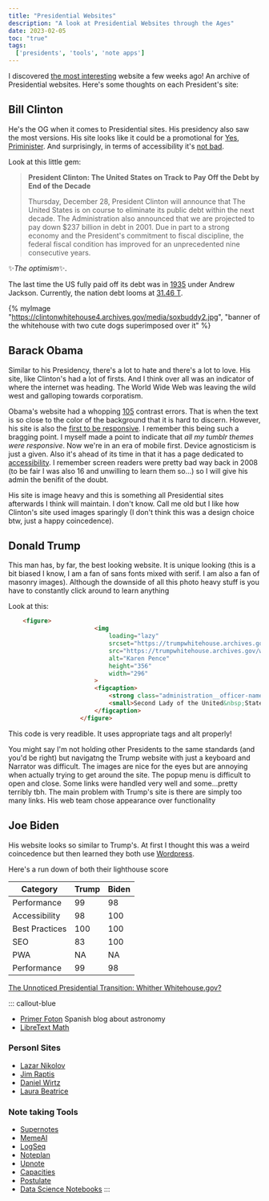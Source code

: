 ```yaml
---
title: "Presidential Websites"
description: "A look at Presidential Websites through the Ages"
date: 2023-02-05
toc: "true"
tags:
  ['presidents', 'tools', 'note apps']
---
```

I discovered [the most interesting](https://www.archives.gov/presidential-libraries/archived-websites) website a few weeks ago! An archive of Presidential websites. Here's some thoughts on each President's site:

## Bill Clinton

He's the OG when it comes to Presidential sites. His presidency also saw the most versions. His site looks like it could be a promotional for [Yes, Priminister](https://www.comedy.co.uk/tv/yes_prime_minister/). And surprisingly, in terms of accessibility it's [not bad](https://wave.webaim.org/report#/https://clintonwhitehouse4.archives.gov/).

Look at this little gem:

>  **President Clinton: The United States on Track to Pay Off the Debt by End of the Decade**
>
> Thursday, December 28, President Clinton will announce that The United States is on course to eliminate its public debt within the next decade. The Administration also announced that we are projected to pay down $237 billion in debt in 2001. Due in part to a strong economy and the President's commitment to fiscal discipline, the federal fiscal condition has improved for an unprecedented nine consecutive years.

✨*The optimism*✨.

The last time the US fully paid off its debt was in [1935](https://www.npr.org/sections/money/2011/04/15/135423586/when-the-u-s-paid-off-the-entire-national-debt-and-why-it-didnt-last#:~:text=When%20Jackson%20took%20office%2C%20the,money%20than%20it%20was%20spending.) under Andrew Jackson. Currently, the nation debt looms at [31.46 T](https://fiscaldata.treasury.gov/americas-finance-guide/national-debt/).

{% myImage "https://clintonwhitehouse4.archives.gov/media/soxbuddy2.jpg", "banner of the whitehouse with two cute dogs superimposed over it" %}

## Barack Obama

Similar to his Presidency, there's a lot to hate and there's a lot to love. His site, like Clinton's had a lot of firsts. And I think over all was an indicator of where the internet was heading. The World Wide Web was leaving the wild west and galloping towards corporatism. 

Obama's website had a whopping [105](https://wave.webaim.org/report#/https://obamawhitehouse.archives.gov/) contrast errors. That is when the text is so close to the color of the background that it is hard to discern. However, his site is also the [first to be responsive](https://obamawhitehouse.archives.gov/blog/2015/04/09/whitehousegov-evolving-you-mind). I remember this being such a bragging point. I myself made a point to indicate that *all my tumblr themes were responsive*. Now we're in an era of mobile first. Device agnosticism is just a given. Also it's ahead of its time in that it has a page dedicated to [accessibility](https://obamawhitehouse.archives.gov/accessibility). I remember screen readers were pretty bad way back in 2008 (to be fair I was also 16 and unwilling to learn them so...) so I will give his admin the benifit of the doubt. 

His site is image heavy and this is something all Presidential sites afterwards I think will maintain. I don't know. Call me old but I like how Clinton's site used images sparingly (I don't think this was a design choice btw, just a happy coincedence). 

## Donald Trump

This man has, by far, the best looking website. It is unique looking (this is a bit biased I know, I am a fan of sans fonts mixed with serif. I am also a fan of masonry images). Although the downside of all this photo heavy stuff is you have to constantly click around to learn anything

Look at this:

``` html
	<figure>
						<img
							loading="lazy"
							srcset="https://trumpwhitehouse.archives.gov/wp-content/themes/whitehouse/assets/img/archive/slotus@2x.jpg 2x, https://trumpwhitehouse.archives.gov/wp-content/themes/whitehouse/assets/img/archive/slotus.jpg 1x"
							src="https://trumpwhitehouse.archives.gov/wp-content/themes/whitehouse/assets/img/archive/slotus.jpg"
							alt="Karen Pence"
							height="356"
							width="296"
						>
						<figcaption>
							<strong class="administration__officer-name">Karen Pence</strong>
							<small>Second Lady of the United&nbsp;States</small>
						</figcaption>
					</figure>
```
This code is very readible. It uses appropriate tags and alt properly!

You might say I'm not holding other Presidents to the same standards (and you'd be right) but navigatng the Trump website with just a keyboard and Narrator was difficult. The images are nice for the eyes but are annoying when actually trying to get around the site. The popup menu is difficult to open and close. Some links were handled very well and some...pretty terribly tbh. The main problem with Trump's site is there are simply too many links. His web team chose appearance over functionality

## Joe Biden

His website looks so similar to Trump's. At first I thought this was a weird coincedence but then learned they both use [Wordpress](https://wptavern.com/biden-white-house-sticks-with-wordpress-for-website-relaunch).

Here's a run down of both their lighthouse score

| Category | Trump       |  Biden |
|------------|-----------|--------|
| Performance | 99 | 98 |
| Accessibility | 98 | 100 |
| Best Practices | 100 | 100 |
| SEO | 83 |100 |
| PWA | NA | NA |
| Performance | 99 | 98 |



[The Unnoticed Presidential Transition: Whither Whitehouse.gov?](https://firstmonday.org/ojs/index.php/fm/article/download/829/738?inline=1)

::: callout-blue
* [Primer Foton](http://primerfoton.cl/) Spanish blog about astronomy
* [LibreText Math](https://math.libretexts.org/Bookshelves)

### Personl Sites

* [Lazar Nikolov](https://nikolovlazar.com/)
* [Jim Raptis](https://www.jimraptis.com/)
* [Daniel Wirtz](https://danielwirtz.com/)
* [Laura Beatrice](https://laurabeatris.com/)

### Note taking Tools

* [Supernotes](https://supernotes.app/)
* [MemeAI](https://get.mem.ai/)
* [LogSeq](https://logseq.com/)
* [Noteplan](https://noteplan.co/)
* [Upnote](https://getupnote.com/)
* [Capacities](https://capacities.io/)
* [Postulate](https://postulate.us/)
* [Data Science Notebooks](https://datasciencenotebook.org/)
:::